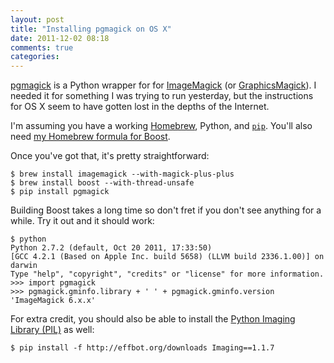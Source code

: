 ```yaml
---
layout: post
title: "Installing pgmagick on OS X"
date: 2011-12-02 08:18
comments: true
categories: 
---
```


[pgmagick](http://pypi.python.org/pypi/pgmagick/) is a Python wrapper for
for [ImageMagick](http://imagemagick.org/) (or
[GraphicsMagick](http://graphicsmagick.org/)). I needed it for something I was
trying to run yesterday, but the instructions for OS X seem to have gotten lost
in the depths of the Internet.

I'm assuming you have a working [Homebrew](http://mxcl.github.com/homebrew/),
Python, and [`pip`](http://pypi.python.org/pypi/pip). You'll also need
[my Homebrew formula for Boost](https://github.com/rohansingh/homebrew/blob/master/Library/Formula/boost.rb).

Once you've got that, it's pretty straightforward:

    $ brew install imagemagick --with-magick-plus-plus
    $ brew install boost --with-thread-unsafe
    $ pip install pgmagick

Building Boost takes a long time so don't fret if you don't see anything for a
while. Try it out and it should work:

    $ python
    Python 2.7.2 (default, Oct 20 2011, 17:33:50) 
    [GCC 4.2.1 (Based on Apple Inc. build 5658) (LLVM build 2336.1.00)] on darwin
    Type "help", "copyright", "credits" or "license" for more information.
    >>> import pgmagick
    >>> pgmagick.gminfo.library + ' ' + pgmagick.gminfo.version
    'ImageMagick 6.x.x'

For extra credit, you should also be able to install the
[Python Imaging Library (PIL)](http://www.pythonware.com/products/pil/)
as well:

    $ pip install -f http://effbot.org/downloads Imaging==1.1.7

